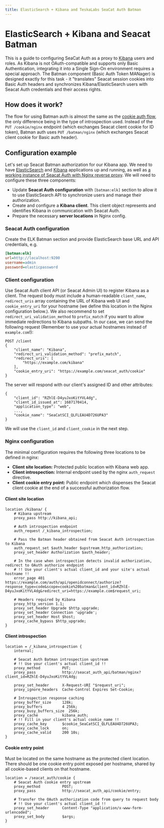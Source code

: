 ```yaml
---
title: ElasticSearch + Kibana and TeskaLabs SeaCat Auth Batman
---
```


# ElasticSearch + Kibana and Seacat Batman

This is a guide to configuring SeaCat Auth as a proxy to [Kibana](https://www.elastic.co/kibana/) users and roles.
As Kibana is not OAuth-compatible and supports only Basic Authentication, 
integrating it into a Single Sign-On environment requires a special approach.
The Batman component (Basic Auth Token MANager) is designed exactly for this task -
it "translates" Seacat session cookies into Basic Auth headers and
synchronizes Kibana/ElasticSearch users with Seacat Auth credentials and their access rights.


## How does it work?

The flow for using Batman auth is almost the same as the [cookie auth flow](index#cookie-authorization-flow), 
the only difference being in the type of introspection used. 
Instead of the `PUT /cookie/nginx` endpoint (which exchanges Seacat client cookie for ID token), 
Batman auth uses `PUT /batman/nginx` (which exchanges Seacat client cookie for Basic auth header).


## Configuration example

Let's set up Seacat Batman authorization for our Kibana app. We need to have 
[ElasticSearch](https://www.elastic.co/elasticsearch/) and [Kibana](https://www.elastic.co/kibana/) applications 
up and running, as well as [a working instance of Seacat Auth with Nginx reverse proxy](../getting-started/quick-start). 
We will need to configure these three components:

- Update **Seacat Auth configuration** with `[batman:elk]` section to allow it to use ElasticSearch API to synchronize 
  users and manage their authorization.
- Create and configure a **Kibana client**. This client object represents and identifies Kibana 
  in communication with Seacat Auth.
- Prepare the necessary **server locations** in Nginx config.

### Seacat Auth configuration

Create the ELK Batman section and provide ElasticSearch base URL and API credentials, e.g.

```ini
[batman:elk]
url=http://localhost:9200
username=admin
password=elasticpassword
```

### Client configuration

Use Seacat Auth client API (or Seacat Admin UI) to register Kibana as a client. 
The request body must include a human-readable `client_name`, `redirect_uris` array containing the URL of Kibana web UI 
and `cookie_entry_uri` for your hostname (we define this location in the Nginx configuration below.).
We also recommend to set `redirect_uri_validation_method` to `prefix_match` if you want to allow immediate redirections 
to Kibana subpaths.
In our case, we can send the following request (Remember to use your actual hostnames instead of `example.com`!):

```
POST /client
{
	"client_name": "Kibana",
	"redirect_uri_validation_method": "prefix_match",
	"redirect_uris": [
		"https://example.com/kibana"
	],
	"cookie_entry_uri": "https://example.com/seacat_auth/cookie"
}
```

The server will respond with our client's assigned ID and other attributes:

```
{
	"client_id": "RZhlE-D4yuJxoKitYVL4dg",
	"client_id_issued_at": 1687170414,
	"application_type": "web",
	...,
	"cookie_name": "SeaCatSCI_QLFLEAU4D726UPA3"
}
```

We will use the `client_id` and `client_cookie` in the next step.

### Nginx configuration

The minimal configuration requires the following three locations to be defined in nginx:

- **Client site location:** Protected public location with Kibana web app.
- **Client introspection:** Internal endpoint used by the nginx `auth_request` directive.
- **Client cookie entry point:** Public endpoint which dispenses the Seacat client cookie at the end of a successful 
  authorization flow.

#### Client site location

```nginx
location /kibana/ {
	# Kibana upstream
	proxy_pass http://kibana_api;

	# Auth introspection endpoint
	auth_request /_kibana_introspection;

	# Pass the Batman header obtained from Seacat Auth introspection to Kibana
	auth_request_set $auth_header $upstream_http_authorization;
	proxy_set_header Authorization $auth_header;

	# In the case when introspection detects invalid authorization, redirect to OAuth authorize endpoint
	# !! Use your client's actual client_id and your site's actual hostname !!
	error_page 401 https://example.com/auth/api/openidconnect/authorize?response_type=code&scope=cookie%20batman&client_id=RZhlE-D4yuJxoKitYVL4dg&redirect_uri=https://example.com$request_uri;

	# Headers required by Kibana
	proxy_http_version 1.1;
	proxy_set_header Upgrade $http_upgrade;
	proxy_set_header Connection 'upgrade';
	proxy_set_header Host $host;
	proxy_cache_bypass $http_upgrade;
}
```

#### Client introspection

```nginx
location = /_kibana_introspection {
	internal;

	# Seacat Auth Batman introspection upstream
	# !! Use your client's actual client_id !!
	proxy_method          PUT;
	proxy_pass            http://seacat_auth_api/batman/nginx?client_id=RZhlE-D4yuJxoKitYVL4dg;

	proxy_set_header      X-Request-URI "$request_uri";
	proxy_ignore_headers  Cache-Control Expires Set-Cookie;

	# Introspection response caching
	proxy_buffer_size     128k;
	proxy_buffers         4 256k;
	proxy_busy_buffers_size  256k;
	proxy_cache           kibana_auth;
	# !! Fill in your client's actual cookie_name !!
	proxy_cache_key       $cookie_SeaCatSCI_QLFLEAU4D726UPA3;
	proxy_cache_lock      on;
	proxy_cache_valid     200 10s;
}
```

#### Cookie entry point

Must be located on the same hostname as the protected client location. 
There should be one cookie entry point exposed per hostname, shared by all cookie-based clients on that hostname.

```nginx
location = /seacat_auth/cookie {
	# Seacat Auth cookie entry upstream
	proxy_method          POST;
	proxy_pass            http://seacat_auth_api/cookie/entry;

	# Transfer the OAuth authorization code from query to request body
	# !! Use your client's actual client_id !!
	proxy_set_header      Content-Type "application/x-www-form-urlencoded";
	proxy_set_body        $args;
}
```